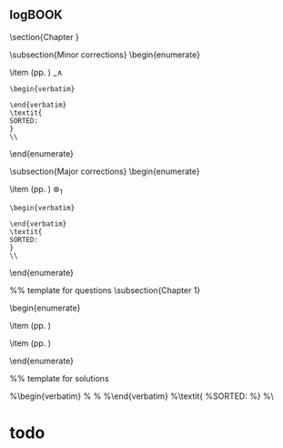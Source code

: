 logBOOK
---

\section{Chapter }

\subsection{Minor corrections}
\begin{enumerate}

\item  (pp. )  \_$\wedge$  

	\begin{verbatim}
	
	\end{verbatim}
	\textit{
	SORTED:  
	}
	\\


\end{enumerate}


\subsection{Major corrections}
\begin{enumerate}

\item  (pp. ) $\circledast_1$ 
	
	\begin{verbatim}
	
	\end{verbatim}
	\textit{
	SORTED:  
	}
	\\


\end{enumerate}


















%% template for questions
\subsection{Chapter 1}

\begin{enumerate}

\item (pp. )

\item (pp. )

\end{enumerate}



%% template for solutions

%\begin{verbatim}
%
%
%\end{verbatim}
%\textit{
%SORTED: 
%}
%\\






# todo




